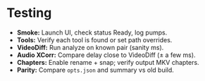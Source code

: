 # Testing

- **Smoke:** Launch UI, check status Ready, log pumps.
- **Tools:** Verify each tool is found or set path overrides.
- **VideoDiff:** Run analyze on known pair (sanity ms).
- **Audio XCorr:** Compare delay close to VideoDiff (± a few ms).
- **Chapters:** Enable rename + snap; verify output MKV chapters.
- **Parity:** Compare `opts.json` and summary vs old build.

